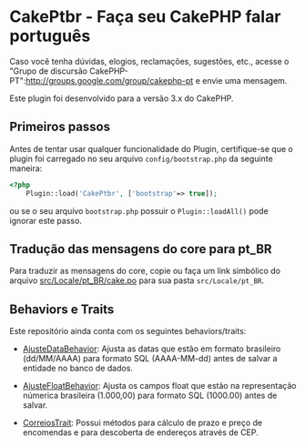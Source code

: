 # CakePtbr - Faça seu CakePHP falar português

Caso você tenha dúvidas, elogios, reclamações, sugestões, etc., acesse o
"Grupo de discursão CakePHP-PT":http://groups.google.com/group/cakephp-pt e envie uma mensagem.

Este plugin foi desenvolvido para a versão 3.x do CakePHP.


## Primeiros passos

Antes de tentar usar qualquer funcionalidade do Plugin, certifique-se que o plugin foi carregado no seu
arquivo ```config/bootstrap.php``` da seguinte maneira:

```php
<?php
    Plugin::load('CakePtbr', ['bootstrap'=> true]);
```

ou se o seu arquivo ```bootstrap.php``` possuir o ```Plugin::loadAll()``` pode ignorar este passo.


## Tradução das mensagens do core para pt_BR

Para traduzir as mensagens do core, copie ou faça um link simbólico do 
arquivo [src/Locale/pt_BR/cake.po](../src/Locale/pt_BR/cake.po) para sua 
pasta ```src/Locale/pt_BR```.



## Behaviors e Traits

Este repositório ainda conta com os seguintes behaviors/traits:

* [AjusteDataBehavior](behaviors/ajuste_data.md): Ajusta as datas que estão em formato brasileiro (dd/MM/AAAA) 
para formato SQL (AAAA-MM-dd) antes de salvar a entidade no banco de dados.

* [AjusteFloatBehavior](behaviors/ajuste_float.md): Ajusta os campos float que estão na representação númerica 
brasileira (1.000,00) para formato SQL (1000.00) antes de salvar.

* [CorreiosTrait](behaviors/correios_trait.md): Possui métodos para cálculo de prazo e preço de encomendas e 
para descoberta de endereços através de CEP.